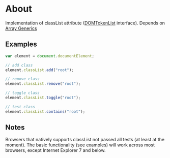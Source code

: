 # About
Implementation of classList attribute (<a href="http://www.w3.org/TR/dom/#domtokenlist">DOMTokenList</a> interface). Depends on <a href="https://github.com/plusdude/array-generics">Array Generics</a>

## Examples
```javascript
var element = document.documentElement;

// add class
element.classList.add("root");

// remove class
element.classList.remove("root");

// toggle class
element.classList.toggle("root");

// test class
element.classList.contains("root");
```
## Notes
Browsers that natively supports classList not passed all tests (at least at the moment). The basic functionality (see examples) will work across most browsers, except Internet Explorer 7 and below.
